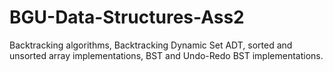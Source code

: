 # BGU-Data-Structures-Ass2
Backtracking algorithms, Backtracking Dynamic Set ADT, sorted and unsorted array implementations, BST and Undo-Redo BST implementations.
